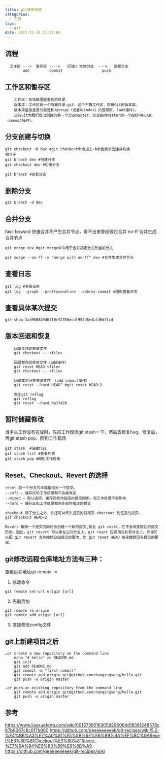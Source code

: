 ```yaml
---
title: git使用记录
categories:
  - 工具
tags:
  - git
date: 2017-11-15 11:27:06
---
```


## 流程
```
  工作区 --->  暂存区 ---->  （历史）本地分支  --->   远程分支  
        add         commit                  push
```

## 工作区和暂存区
``` 
    工作区：在电脑里能看到的目录
    版本库：工作区有一个隐藏目录.git，这个不算工作区，而是Git的版本库。
    版本库里最重要的就是称为stage（或者叫index）的暂存区，(add操作)，
    还有Git为我们自动创建的第一个分支master，以及指向master的一个指针叫HEAD，（commit操作）。
```

## 分支创建与切换
```
git checkout -b dev #git checkout命令加上-b参数表示创建并切换
相当于
git branch dev #创建分支
git checkout dev #切换分支

git branch #查看分支
```

## 删除分支
```
git branch -d dev
```

## 合并分支
fast-forward 快速合并不产生合并节点，看不出来曾经做过合并
no-ff 合并生成合并节点

```
git merge dev #git merge命令用于合并指定分支到当前分支

git merge --no-ff -m "merge with no-ff" dev #合并生成合并节点
```

## 查看日志
```
git log #查看日志
git log --graph --pretty=oneline --abbrev-commit #图形查看日志
```

## 查看具体某次提交
```
git show 3ad960849d6f10c92356ecdf952d5e4bfd0df1cd
```

## 版本回退和恢复 
```   
    回退工作区修改文件
    git checkout -- <file> 

    回退暂存区修改文件（add操作）
    git reset HEAD <file>
    git checkout -- <file> 

    回退本地分支修改文件 （add commit操作）
    git reset --hard HEAD^ #git reset HEAD~2

    恢复git reflog 
    git reflog 
    git reset --hard 0a1f420
```

## 暂时储藏修改
当手头工作没有完成时，先把工作现场git stash一下，然后去修复bug，修复后，再git stash pop，回到工作现场
```
git stash  #储藏代码
git stash list #查看列表
git stash pop #回到工作现场
```

## Reset、Checkout、Revert 的选择

```
reset 将一个分支的末端指向另一个提交。
--soft – 缓存区和工作目录都不会被改变
--mixed – 默认选项。缓存区和你指定的提交同步，但工作目录不受影响
--hard – 缓存区和工作目录都同步到你指定的提交

checkout 除了分支之外，你还可以传入提交的引用来 checkout 到任意的提交。
git checkout HEAD~2

Revert 撤销一个提交的同时会创建一个新的提交,相比 git reset，它不会改变现在的提交历史。因此，git revert 可以用在公共分支上，git reset 应该用在私有分支上。你也可以把 git revert 当作撤销已经提交的更改，而 git reset HEAD 用来撤销没有提交的更改。

```


## git修改远程仓库地址方法有三种：
查看远程地址git remote -v

1. 修改命令 

```
git remote set-url origin [url]
```

2. 先删后加

```
git remote rm origin
git remote add origin [url]
```

3. 直接修改config文件

## git上新建项目之后

```
…or create a new repository on the command line
    echo "# hello" >> README.md
    git init
    git add README.md
    git commit -m "first commit"
    git remote add origin git@github.com:hanqingsong/hello.git
    git push -u origin master
    
…or push an existing repository from the command line
    git remote add origin git@github.com:hanqingsong/hello.git
    git push -u origin master
```

## 参考
https://www.liaoxuefeng.com/wiki/0013739516305929606dd18361248578c67b8067c8c017b000
https://github.com/geeeeeeeeek/git-recipes/wiki/5.2-%E4%BB%A3%E7%A0%81%E5%9B%9E%E6%BB%9A%EF%BC%9AReset%E3%80%81Checkout%E3%80%81Revert-%E7%9A%84%E9%80%89%E6%8B%A9
https://github.com/geeeeeeeeek/git-recipes/wiki